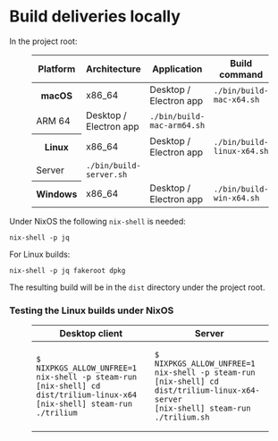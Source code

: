 # Build deliveries locally
In the project root:

<figure class="table"><table><thead><tr><th>Platform</th><th>Architecture</th><th>Application</th><th>Build command</th></tr></thead><tbody><tr><th>macOS</th><td>x86_64</td><td>Desktop / Electron app</td><td><code>./bin/build-mac-x64.sh</code></td></tr><tr><td>ARM 64</td><td>Desktop / Electron app</td><td><code>./bin/build-mac-arm64.sh</code></td></tr><tr><th>Linux</th><td>x86_64</td><td>Desktop / Electron app</td><td><code>./bin/build-linux-x64.sh</code></td></tr><tr><td>Server</td><td><code>./bin/build-server.sh</code></td></tr><tr><th>Windows</th><td>x86_64</td><td>Desktop / Electron app</td><td><code>./bin/build-win-x64.sh</code></td></tr></tbody></table></figure>

Under NixOS the following `nix-shell` is needed:

```
nix-shell -p jq
```

For Linux builds:

```
nix-shell -p jq fakeroot dpkg
```

The resulting build will be in the `dist` directory under the project root.

### Testing the Linux builds under NixOS

<figure class="table"><table><thead><tr><th>Desktop client</th><th>Server</th></tr></thead><tbody><tr><td><pre><code class="language-text-plain">$ NIXPKGS_ALLOW_UNFREE=1 nix-shell -p steam-run
[nix-shell] cd dist/trilium-linux-x64
[nix-shell] steam-run ./trilium</code></pre></td><td><pre><code class="language-text-plain">$ NIXPKGS_ALLOW_UNFREE=1 nix-shell -p steam-run
[nix-shell] cd dist/trilium-linux-x64-server
[nix-shell] steam-run ./trilium.sh</code></pre></td></tr></tbody></table></figure>